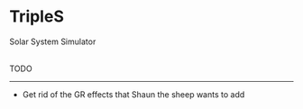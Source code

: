 # TripleS
Solar System Simulator

<br>TODO</br><hr>

- Get rid of the GR effects that Shaun the sheep wants to add 
